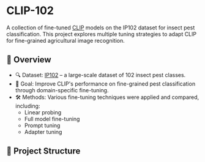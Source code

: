 # CLIP-102 

A collection of fine-tuned [CLIP](https://openai.com/research/clip) models on the IP102 dataset for insect pest classification. This project explores multiple tuning strategies to adapt CLIP for fine-grained agricultural image recognition.

## 📌 Overview

- 🔍 Dataset: [IP102](https://github.com/xpwu95/IP102) – a large-scale dataset of 102 insect pest classes.
- 🎯 Goal: Improve CLIP's performance on fine-grained pest classification through domain-specific fine-tuning.
- 🛠️ Methods: Various fine-tuning techniques were applied and compared, including:
  - Linear probing
  - Full model fine-tuning
  - Prompt tuning
  - Adapter tuning

## 📁 Project Structure

